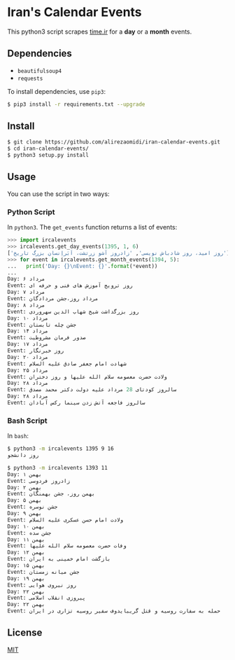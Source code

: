 # Iran's Calendar Events

This python3 script scrapes [time.ir](http://time.ir) for a **day** or a **month** events.

## Dependencies
* `beautifulsoup4`
* `requests`

To install dependencies, use `pip3`:

```bash
$ pip3 install -r requirements.txt --upgrade
```

## Install
```bash
$ git clone https://github.com/alirezaomidi/iran-calendar-events.git
$ cd iran-calendar-events/
$ python3 setup.py install
```

## Usage
You can use the script in two ways:

### Python Script
In `python3`. The `get_events` function returns a list of events:

```python
>>> import ircalevents
>>> ircalevents.get_day_events(1395, 1, 6)
['روز امید، روز شادباش نویسی', 'زادروز آشو زرتشت، اَبَراِنسان بزرگ تاریخ']
>>> for event in ircalevents.get_month_events(1394, 5):
...   print('Day: {}\nEvent: {}'.format(*event))
...
Day: ۶ مرداد
Event: روز ترویج آموزش های فنی و حرفه ای
Day: ۷ مرداد
Event: مرداد روز،جشن مردادگان
Day: ۸ مرداد
Event: روز بزرگداشت شیخ شهاب الدین سهروردی
Day: ۱۰ مرداد
Event: جشن چله تابستان
Day: ۱۴ مرداد
Event: صدور فرمان مشروطیت
Day: ۱۷ مرداد
Event: روز خبرنگار
Day: ۲۰ مرداد
Event: شهادت امام جعفر صادق علیه السلام
Day: ۲۵ مرداد
Event: ولادت حضرت معصومه سلام الله علیها و روز دختران
Day: ۲۸ مرداد
Event: سالروز کودتای 28 مرداد علیه دولت دکتر محمد مصدق
Day: ۲۸ مرداد
Event: سالروز فاجعه آتش زدن سینما رکس آبادان
```

### Bash Script
In `bash`:
```bash
$ python3 -m ircalevents 1395 9 16
روز دانشجو

$ python3 -m ircalevents 1393 11
Day: ۱ بهمن
Event: زادروز فردوسی
Day: ۲ بهمن
Event: بهمن روز، جشن بهمنگان
Day: ۵ بهمن
Event: جشن نوسره
Day: ۹ بهمن
Event: ولادت امام حسن عسکری علیه السلام
Day: ۱۰ بهمن
Event: جشن سده
Day: ۱۱ بهمن
Event: وفات حضرت معصومه سلام الله علیها
Day: ۱۲ بهمن
Event: بازگشت امام خمینی به ایران
Day: ۱۵ بهمن
Event: جشن میانه زمستان
Day: ۱۹ بهمن
Event: روز نیروی هوایی
Day: ۲۲ بهمن
Event: پیروزی انقلاب اسلامی
Day: ۲۲ بهمن
Event: حمله به سفارت روسیه و قتل گریبایدوف سفیر روسیه تزاری در ایران
```

## License

[MIT](LICENSE)
